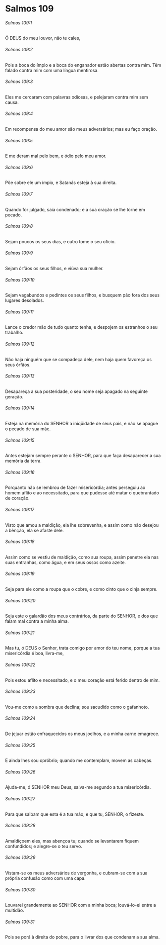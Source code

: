 # Salmos 109

###### Salmos 109:1

Ó DEUS do meu louvor, não te cales,

###### Salmos 109:2

Pois a boca do ímpio e a boca do enganador estão abertas contra mim. Têm falado contra mim com uma língua mentirosa.

###### Salmos 109:3

Eles me cercaram com palavras odiosas, e pelejaram contra mim sem causa.

###### Salmos 109:4

Em recompensa do meu amor são meus adversários; mas eu faço oração.

###### Salmos 109:5

E me deram mal pelo bem, e ódio pelo meu amor.

###### Salmos 109:6

Põe sobre ele um ímpio, e Satanás esteja à sua direita.

###### Salmos 109:7

Quando for julgado, saia condenado; e a sua oração se lhe torne em pecado.

###### Salmos 109:8

Sejam poucos os seus dias, e outro tome o seu ofício.

###### Salmos 109:9

Sejam órfãos os seus filhos, e viúva sua mulher.

###### Salmos 109:10

Sejam vagabundos e pedintes os seus filhos, e busquem pão fora dos seus lugares desolados.

###### Salmos 109:11

Lance o credor mão de tudo quanto tenha, e despojem os estranhos o seu trabalho.

###### Salmos 109:12

Não haja ninguém que se compadeça dele, nem haja quem favoreça os seus órfãos.

###### Salmos 109:13

Desapareça a sua posteridade, o seu nome seja apagado na seguinte geração.

###### Salmos 109:14

Esteja na memória do SENHOR a iniqüidade de seus pais, e não se apague o pecado de sua mãe.

###### Salmos 109:15

Antes estejam sempre perante o SENHOR, para que faça desaparecer a sua memória da terra.

###### Salmos 109:16

Porquanto não se lembrou de fazer misericórdia; antes perseguiu ao homem aflito e ao necessitado, para que pudesse até matar o quebrantado de coração.

###### Salmos 109:17

Visto que amou a maldição, ela lhe sobrevenha, e assim como não desejou a bênção, ela se afaste dele.

###### Salmos 109:18

Assim como se vestiu de maldição, como sua roupa, assim penetre ela nas suas entranhas, como água, e em seus ossos como azeite.

###### Salmos 109:19

Seja para ele como a roupa que o cobre, e como cinto que o cinja sempre.

###### Salmos 109:20

Seja este o galardão dos meus contrários, da parte do SENHOR, e dos que falam mal contra a minha alma.

###### Salmos 109:21

Mas tu, ó DEUS o Senhor, trata comigo por amor do teu nome, porque a tua misericórdia é boa, livra-me,

###### Salmos 109:22

Pois estou aflito e necessitado, e o meu coração está ferido dentro de mim.

###### Salmos 109:23

Vou-me como a sombra que declina; sou sacudido como o gafanhoto.

###### Salmos 109:24

De jejuar estão enfraquecidos os meus joelhos, e a minha carne emagrece.

###### Salmos 109:25

E ainda lhes sou opróbrio; quando me contemplam, movem as cabeças.

###### Salmos 109:26

Ajuda-me, ó SENHOR meu Deus, salva-me segundo a tua misericórdia.

###### Salmos 109:27

Para que saibam que esta é a tua mão, e que tu, SENHOR, o fizeste.

###### Salmos 109:28

Amaldiçoem eles, mas abençoa tu; quando se levantarem fiquem confundidos; e alegre-se o teu servo.

###### Salmos 109:29

Vistam-se os meus adversários de vergonha, e cubram-se com a sua própria confusão como com uma capa.

###### Salmos 109:30

Louvarei grandemente ao SENHOR com a minha boca; louvá-lo-ei entre a multidão.

###### Salmos 109:31

Pois se porá à direita do pobre, para o livrar dos que condenam a sua alma.

